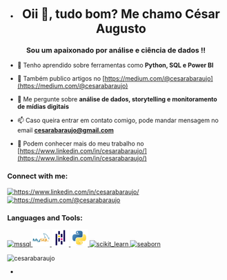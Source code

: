 - <h1 align="center">Oii 👋, tudo bom? Me chamo César Augusto</h1>
<h3 align="center">Sou um apaixonado por análise e ciência de dados !!</h3>

- 🌱 Tenho aprendido sobre ferramentas como **Python, SQL e Power BI**

- 📝 Também publico artigos no [https://medium.com/@cesarabaraujo](https://medium.com/@cesarabaraujo)

- 💬 Me pergunte sobre **análise de dados, storytelling e monitoramento de mídias digitais**

- 📫 Caso queira entrar em contato comigo, pode mandar mensagem no email **cesarabaraujo@gmail.com**

- 📄 Podem conhecer mais do meu trabalho no [https://www.linkedin.com/in/cesarabaraujo/](https://www.linkedin.com/in/cesarabaraujo/)

<h3 align="left">Connect with me:</h3>
<p align="left">
<a href="https://linkedin.com/in/https://www.linkedin.com/in/cesarabaraujo/" target="blank"><img align="center" src="https://raw.githubusercontent.com/rahuldkjain/github-profile-readme-generator/master/src/images/icons/Social/linked-in-alt.svg" alt="https://www.linkedin.com/in/cesarabaraujo/" height="30" width="40" /></a>
<a href="https://medium.com/https://medium.com/@cesarabaraujo" target="blank"><img align="center" src="https://raw.githubusercontent.com/rahuldkjain/github-profile-readme-generator/master/src/images/icons/Social/medium.svg" alt="https://medium.com/@cesarabaraujo" height="30" width="40" /></a>
</p>

<h3 align="left">Languages and Tools:</h3>
<p align="left"> <a href="https://www.microsoft.com/en-us/sql-server" target="_blank" rel="noreferrer"> <img src="https://www.svgrepo.com/show/303229/microsoft-sql-server-logo.svg" alt="mssql" width="40" height="40"/> </a> <a href="https://www.mysql.com/" target="_blank" rel="noreferrer"> <img src="https://raw.githubusercontent.com/devicons/devicon/master/icons/mysql/mysql-original-wordmark.svg" alt="mysql" width="40" height="40"/> </a> <a href="https://pandas.pydata.org/" target="_blank" rel="noreferrer"> <img src="https://raw.githubusercontent.com/devicons/devicon/2ae2a900d2f041da66e950e4d48052658d850630/icons/pandas/pandas-original.svg" alt="pandas" width="40" height="40"/> </a> <a href="https://www.python.org" target="_blank" rel="noreferrer"> <img src="https://raw.githubusercontent.com/devicons/devicon/master/icons/python/python-original.svg" alt="python" width="40" height="40"/> </a> <a href="https://scikit-learn.org/" target="_blank" rel="noreferrer"> <img src="https://upload.wikimedia.org/wikipedia/commons/0/05/Scikit_learn_logo_small.svg" alt="scikit_learn" width="40" height="40"/> </a> <a href="https://seaborn.pydata.org/" target="_blank" rel="noreferrer"> <img src="https://seaborn.pydata.org/_images/logo-mark-lightbg.svg" alt="seaborn" width="40" height="40"/> </a> </p>

<p><img align="center" src="https://github-readme-stats.vercel.app/api/top-langs?username=cesarabaraujo&show_icons=true&locale=en&layout=compact" alt="cesarabaraujo" /></p>

- <!---
- 👋 xxxx
- 👀 xx
- 🌱Mxxx
- 💞️ Exxx
- 📫 xxxxx
<!---
cesarabaraujo/cesarabaraujo is a ✨ special ✨ repository because its `README.md` (this file) appears on your GitHub profile.
You can click the Preview link to take a look at your changes.
--->

